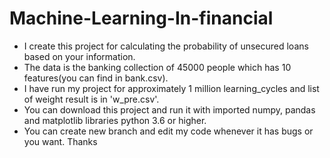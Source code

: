 # Machine-Learning-In-financial
+ I create this project for calculating the probability of unsecured loans based on your information.
+ The data is the banking collection of 45000 people which has 10 features(you can find in bank.csv).
+ I have run my project for approximately 1 million learning_cycles and list of weight result is in 'w_pre.csv'.
+ You can download this project and run it with imported numpy, pandas and matplotlib libraries python 3.6 or higher.
+ You can create new branch and edit my code whenever it has bugs or you want.
Thanks

